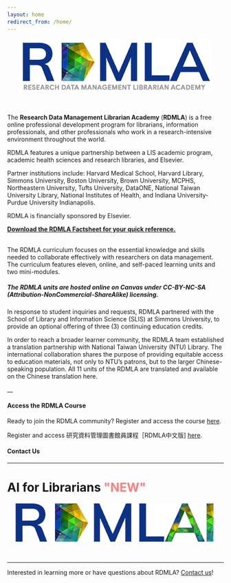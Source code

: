 ```yaml
---
layout: home
redirect_from: /home/
---
```


<p align="center"><img src="images/icons_logos/rdmla_logo/RDMLALogo_Blue_450px.png" alt="RDMLA Logo"></p> <br>

The **Research Data Management Librarian Academy** (**RDMLA**) is a free online professional development program for librarians, information professionals, and other professionals who work in a research-intensive environment throughout the world. 

RDMLA features a unique partnership between a LIS academic program, academic health sciences and research libraries, and Elsevier. 

Partner institutions include: Harvard Medical School, Harvard Library, Simmons University, Boston University, Brown University, MCPHS, Northeastern University, Tufts University, DataONE, National Taiwan University Library, National Institutes of Health, and Indiana University-Purdue University Indianapolis. 

RDMLA is financially sponsored by Elsevier.
<br>

**<a href="https://github.com/RDMLA/rdmla.github.io/blob/master/survey-documents/RDMLA Quick Fact Sheet_05-05-21.pdf" target="_blank">Download the RDMLA Factsheet for your quick reference.</a>** <br>
<br>


The RDMLA curriculum focuses on the essential knowledge and skills needed to collaborate effectively with researchers on data management. The curriculum features eleven, online, and self-paced learning units and two mini-modules. <br>

##### **The RDMLA units are hosted online on Canvas under CC-BY-NC-SA (Attribution-NonCommercial-ShareAlike) licensing.** 

In response to student inquiries and requests, RDMLA partnered with the School of Library and Information Science (SLIS) at Simmons University, to provide an optional offering of three (3) continuing education credits. 

In order to reach a broader learner community, the RDMLA team established a translation partnership with National Taiwan University (NTU) Library. The international collaboration shares the purpose of providing equitable access to education materials, not only to NTU’s patrons, but to the larger Chinese-speaking population. All 11 units of the RDMLA are translated and available on the Chinese translation here.
<br>

__

<h4><b>Access the RDMLA Course</b></h4>
Ready to join the RDMLA community? Register and access the course <a href="https://www.canvas.net/browse/simmonsu/courses/research-data-management" target="_blank">here</a>.

Register and access 研究資料管理圖書館員課程［RDMLA中文版] <a href="https://www.canvas.net/browse/simmonsu/courses/research-data-management-librarian-academy-rdmla--" target="_blank">here</a>.
<br>
<h4><b>Contact Us</b></h4>
<hr>
<h1>AI for Librarians <span class="blinking">"NEW"</span></h1>
<style>.blinking {color: red;font-weight: bold; animation: blinker 1s linear infinite;} @keyframes blinker {50%{opacity: 0;}}</style>

<p align="center">
  <a href="https://rdmla.github.io/rdmlai/">
    <img src="/images/icons_logos/rdmla_logo/rdmlailogo1.png" alt="RDMLAI Logo">
  </a>
</p><br> 
<hr>

Interested in learning more or have questions about RDMLA? <a href="https://rdmla.github.io/contact/">Contact us</a>!
